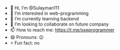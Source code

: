 - 👋 Hi, I’m @Sulayman111
- 👀 I’m interested in web-programming
- 🌱 I’m currently learning backend
- 💞️ I’m looking to collaborate on future company
- 📫 How to reach me: https://t.me/sseprogrammer
- 😄 Pronouns: 😉
- ⚡ Fun fact: no

<!---
Sulayman111/Sulayman111 is a ✨ special ✨ repository because its `README.md` (this file) appears on your GitHub profile.
You can click the Preview link to take a look at your changes.
--->
